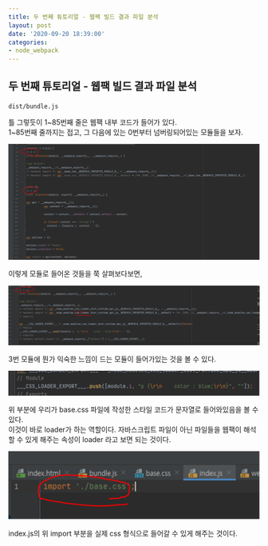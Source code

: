 ```yaml
---
title: 두 번째 튜토리얼 - 웹팩 빌드 결과 파일 분석
layout: post
date: '2020-09-20 18:39:00'
categories:
- node_webpack
---
```


## 두 번째 튜토리얼 - 웹팩 빌드 결과 파일 분석

`dist/bundle.js`

틀 그렇듯이 1~85번째 줄은 웹팩 내부 코드가 들어가 있다.  
1~85번째 줄까지는 접고, 그 다음에 있는 0번부터 넘버링되어있는 모듈들을 보자.

![](/static/img/node/webpack/image60.png)

이렇게 모듈로 들어온 것들을 쭉 살펴보다보면,

![](/static/img/node/webpack/image61.png)

3번 모듈에 뭔가 익숙한 느낌이 드는 모듈이 들어가있는 것을 볼 수 있다.

![](/static/img/node/webpack/image62.png)

위 부분에 우리가 base.css 파일에 작성한 스타일 코드가 문자열로 들어와있음을 볼 수 있다.  
이것이 바로 loader가 하는 역할이다.
자바스크립트 파일이 아닌 파일들을 웹팩이 해석할 수 있게 해주는 속성이 loader 라고 보면 되는 것이다.

![](/static/img/node/webpack/image63.png)

index.js의 위 import 부분을 실제 css 형식으로 들어갈 수 있게 해주는 것이다.